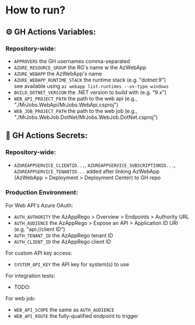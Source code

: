# How to run?
## ⚙️ GH Actions Variables:
### Repository-wide:
- `APPROVERS` the GH usernames comma-separated
- `AZURE_RESOURCE_GROUP` the RG's name w the AzWebApp
- `AZURE_WEBAPP` the AzWebApp's name
- `AZURE_WEBAPP_RUNTIME_STACK` the runtime stack (e.g. "dotnet:9")  
  see available using `az webapp list-runtimes --os-type windows`
- `BUILD_DOTNET_VERSION` the .NET version to build with (e.g. "9.x")
- `WEB_API_PROJECT_PATH` the path to the web api (e.g., "./MrJobs.WebApi/MrJobs.WebApi.csproj")
- `WEB_JOB_PROJECT_PATH` the path to the web job (e.g., "./MrJobs.WebJob.DotNet/MrJobs.WebJob.DotNet.csproj")

## 🤫 GH Actions Secrets:
### Repository-wide:
- `AZUREAPPSERVICE_CLIENTID...`, `AZUREAPPSERVICE_SUBSCRIPTIONID...`, `AZUREAPPSERVICE_TENANTID...` added after linking AzWebApp (AzWebApp > Deployment > Deployment Center) to GH repo

### Production Environment:
For Web API's Azure OAuth:
- `AUTH_AUTHORITY` the AzAppRego > Overview > Endpoints > Authority URL
- `AUTH_AUDIENCE` the AzAppRego > Expose an API > Application ID URI (e.g. "api://client ID")
- `AUTH_TENANT_ID` the AzAppRego tenant ID
- `AUTH_CLIENT_ID` the AzAppRego client ID

For custom API key access:
- `SYSTEM_API_KEY` the API key for system(s) to use

For integration tests:
- TODO:

For web job:
- `WEB_API_SCOPE` the same as `AUTH_AUDIENCE`
- `WEB_API_ROUTE` the fully-qualified endpoint to trigger
